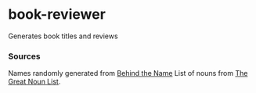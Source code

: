 # book-reviewer
Generates book titles and reviews
### Sources
Names randomly generated from [Behind the Name](https://www.behindthename.com/random/)
List of nouns from [The Great Noun List](http://www.desiquintans.com/nounlist).